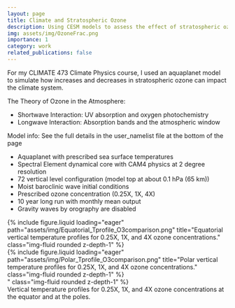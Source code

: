 ```yaml
---
layout: page
title: Climate and Stratospheric Ozone
description: Using CESM models to assess the effect of stratospheric ozone on the climate.
img: assets/img/OzoneFrac.png
importance: 1
category: work
related_publications: false
---
```


For my CLIMATE 473 Climate Physics course, I used an aquaplanet model to simulate how increases and decreases in stratospheric ozone can impact the climate system. 

The Theory of Ozone in the Atmosphere:
* Shortwave Interaction: UV absorption and oxygen photochemistry
* Longwave Interaction: Absorption bands and the atmospheric window

Model info:
See the full details in the user_namelist file at the bottom of the page
* Aquaplanet with prescribed sea surface temperatures
* Spectral Element dynamical core with CAM4 physics at 2 degree resolution
* 72 vertical level configuration (model top at about 0.1 hPa (65 km))
* Moist baroclinic wave initial conditions
* Prescribed ozone concentration (0.25X, 1X, 4X)
* 10 year long run with monthly mean output
* Gravity waves by orography are disabled



<div class="row">
    <div class="col-sm mt-3 mt-md-0">
        {% include figure.liquid loading="eager" path="assets/img/Equatorial_Tprofile_O3comparison.png" title="Equatorial vertical temperature profiles for 0.25X, 1X, and 4X ozone concentrations." class="img-fluid rounded z-depth-1" %}
    </div>
    <div class="col-sm mt-3 mt-md-0">
        {% include figure.liquid loading="eager" path="assets/img/Polar_Tprofile_O3comparison.png" title="Polar vertical temperature profiles for 0.25X, 1X, and 4X ozone concentrations." class="img-fluid rounded z-depth-1" %}
    </div>" class="img-fluid rounded z-depth-1" %}
    </div>
</div>
<div class="caption">
    Vertical temperature profiles for 0.25X, 1X, and 4X ozone concentrations at the equator and at the poles.
</div>